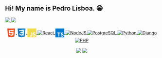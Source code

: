 ##  Hi! My name is Pedro Lisboa. 😁

 <div>
   <a href="https://github.com/Lisboaseyth">
   <img height="180em" src="https://github-readme-stats.vercel.app/api?username=Lisboaseyth&show_icons=true&theme=tokyonight&include_all_commits=true&count_private=true"/>
   <img height="180em" src="https://github-readme-stats.vercel.app/api/top-langs/?username=Lisboaseyth&layout=compact&langs_count=6&theme=tokyonight"/>
 
 <br>

<div  align="center"> 
  <div style="display: inline_block" width="30"><br>
   <img align="center" alt="HTML" height="30" width="30" src="https://raw.githubusercontent.com/devicons/devicon/master/icons/html5/html5-original.svg">
   <img align="center" alt="CSS" height="30" width="30" src="https://raw.githubusercontent.com/devicons/devicon/master/icons/css3/css3-original.svg">
   <img align="center" alt="JavaScript" height="30" width="30" src="https://raw.githubusercontent.com/devicons/devicon/master/icons/javascript/javascript-plain.svg">
   <img align="center" alt="React" height="30" width="30" src="https://cdn.jsdelivr.net/gh/devicons/devicon/icons/react/react-original.svg">
   <img align="center" alt="TypeScript" height="30" width="30" src="https://raw.githubusercontent.com/devicons/devicon/master/icons/typescript/typescript-original.svg">
   <img align="center" alt="NodeJS" height="30" width="30" src="https://cdn.jsdelivr.net/gh/devicons/devicon/icons/nodejs/nodejs-plain.svg">
   <img align="center" alt="PostgreSQL" height="30" width="30" src="https://cdn.jsdelivr.net/gh/devicons/devicon/icons/postgresql/postgresql-original.svg">
   <img align="center" alt="Python" height="30" width="30" src="https://cdn.jsdelivr.net/gh/devicons/devicon/icons/python/python-original.svg">
   <img align="center" alt="Django" height="30" width="30" src="https://cdn.jsdelivr.net/gh/devicons/devicon/icons/django/django-plain.svg">
   <img align="center" alt="PHP" height="30" width="30" src="https://cdn.jsdelivr.net/gh/devicons/devicon/icons/php/php-plain.svg">
    
</div>
  <br>
  <a href="http://www.instagram.com/pedrowslisboa" target="_blank"><img src="https://img.shields.io/badge/-Instagram-%23E4405F?style=for-the-badge&logo=instagram&logoColor=white" target="_blank"></a>
  <a href="https://www.linkedin.com/in/pedro-lisboa-a4b9a0235/" target="_blank"><img src="https://img.shields.io/badge/-LinkedIn-%230077B5?style=for-the-badge&logo=linkedin&logoColor=white" target="_blank"></a> 
 

 
</div>

